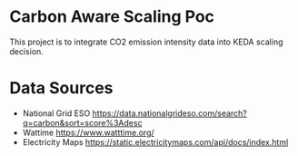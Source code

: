# Carbon Aware Scaling Poc
This project is to integrate CO2 emission intensity data into KEDA scaling decision.


# Data Sources

- National Grid ESO https://data.nationalgrideso.com/search?q=carbon&sort=score%3Adesc
- Wattime https://www.watttime.org/
- Electricity Maps https://static.electricitymaps.com/api/docs/index.html